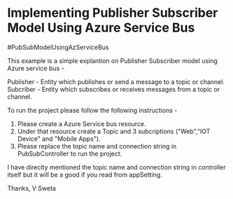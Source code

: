 # Implementing Publisher Subscriber Model Using Azure Service Bus
#PubSubModelUsingAzServiceBus

This example is a simple explantion on Publisher Subscriber model using Azure service bus - 

Publisher - Entity which publishes or send a message to a topic or channel.
Subcriber - Entity which subscribes or receives messages from a topic or channel.

To run the project please follow the following instructions - 
1. Please create a Azure Service bus resource.
2. Under that resource create a Topic and 3 subcriptions ("Web","IOT Device" and "Mobile Apps").
3. Please replace the topic name and connection string in PubSubController to run the project.

I have direclty mentioned the topic name and connection string in controller itself but it will be a good if you read from appSetting.

Thanks,
V Sweta
